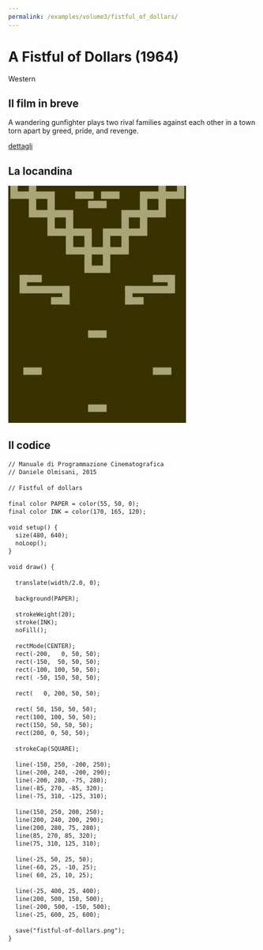 ```yaml
---
permalink: /examples/volume3/fistful_of_dollars/
---
```

# A Fistful of Dollars (1964)

Western

## Il film in breve
A wandering gunfighter plays two rival families against each other in a town torn apart by greed, pride, and revenge.

[dettagli](https://www.imdb.com/title/tt0058461/)

## La locandina
<img src="fistful-of-dollars.png"  width="360px" title="A Fistful of Dollars">


## Il codice
```processing
// Manuale di Programmazione Cinematografica
// Daniele Olmisani, 2015

// Fistful of dollars

final color PAPER = color(55, 50, 0);
final color INK = color(170, 165, 120);

void setup() {
  size(480, 640);
  noLoop();
}

void draw() {
  
  translate(width/2.0, 0);
  
  background(PAPER);
  
  strokeWeight(20);
  stroke(INK);
  noFill();
  
  rectMode(CENTER);
  rect(-200,   0, 50, 50);
  rect(-150,  50, 50, 50);
  rect(-100, 100, 50, 50);
  rect( -50, 150, 50, 50);
  
  rect(   0, 200, 50, 50);
  
  rect( 50, 150, 50, 50);
  rect(100, 100, 50, 50);
  rect(150, 50, 50, 50);
  rect(200, 0, 50, 50);
  
  strokeCap(SQUARE);
  
  line(-150, 250, -200, 250);
  line(-200, 240, -200, 290);
  line(-200, 280, -75, 280);
  line(-85, 270, -85, 320);
  line(-75, 310, -125, 310);
  
  line(150, 250, 200, 250);
  line(200, 240, 200, 290);
  line(200, 280, 75, 280);
  line(85, 270, 85, 320);
  line(75, 310, 125, 310);
  
  line(-25, 50, 25, 50);
  line(-60, 25, -10, 25);
  line( 60, 25, 10, 25);
  
  line(-25, 400, 25, 400);
  line(200, 500, 150, 500);
  line(-200, 500, -150, 500);
  line(-25, 600, 25, 600);
  
  save("fistful-of-dollars.png");
}
```
